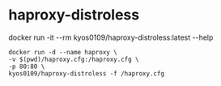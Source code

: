 # haproxy-distroless

docker run -it --rm kyos0109/haproxy-distroless:latest --help

```
docker run -d --name haproxy \
-v $(pwd)/haproxy.cfg:/haproxy.cfg \
-p 80:80 \
kyos0109/haproxy-distroless -f /haproxy.cfg
```
